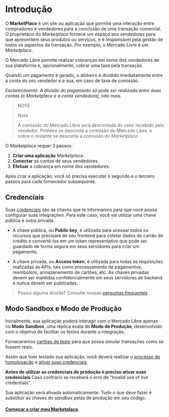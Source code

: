 # Introdução

O **MarketPlace** é um site ou aplicação que permite uma interação entre compradores e vendedores para a conclusão de uma transação comercial. O proprietário do _Marketplace_ fornece um espaço aos vendedores para que apresentem seus produtos ou serviços, e é responsável pela gestão de todos os aspectos da transação. Por exemplo, o Mercado Livre é um _Marketplace_.

O Mercado Libre permite realizar cobranças em nome dos vendedores de sua plataforma e, opcionalmente, cobrar uma taxa pela transação.

Quando um pagamento é gerado, o dinheiro é dividido imediatamente entre a conta do seu vendedor e a sua, em caso de taxa de comissão.

_Esclarecimento: A divisão do pagamento só pode ser realizada entre duas contas (o Marketplace e a conta vendedora), não mais._

> NOTE
>
> Nota
>
> A comissão do Mercado Libre será descontada do valor recebido pelo vendedor.
> Primeiro se desconta a comissão do Mercado Libre, e sobre o restante se desconta a comissão do _Marketplace_.

O _Marketplace_ requer 3 passos:

1. **Criar uma aplicação** _Marketplace_.
2. **Conectar** as contas de seus vendedores.
3. **Efetuar** a cobrança em nome dos vendedores.

Após criar a aplicação, você só precisa executar o segundo e o terceiro passos para cada fornecedor subsequente.

## Credenciais

Suas [credenciais]([FAKER][CREDENTIALS][URL]) são as chaves que te informamos para que você possa configurar suas integrações. Para este caso, você vai utilizar uma chave pública e outra privada.

* A chave pública, ou **Public key**, é utilizada para acessar todos os recursos que precisará de seu frontend para coletar dados de cartão de crédito e convertê-los em um token
representativo que pode ser guardado de forma segura em seus servidores para criar um pagamento. 

* A chave privada, ou **Access token**, é utilizada para todas as requisições realizadas às APIs, tais como processamento de pagamentos, reembolsos, armazenamento de cartões, etc. As chaves privadas devem ser mantidas confidencialmente em seus servidores de backend e nunca devem ser publicadas.

> Possui alguma dúvida? Consulte nossas [perguntas frequentes](https://www.mercadopago[FAKER][URL][DOMAIN]/developers/pt/guides/resources/faqs/credentials).

## Modo Sandbox e Modo de Produção

Inicialmente, sua aplicação poderá interagir com o Mercado Libre apenas no **Modo Sandbox**, uma réplica exata do **Modo de Produção**, desenvolvido com o objetivo de facilitar os testes durante a integração.

Forneceremos [cartões de teste](https://www.mercadopago[FAKER][URL][DOMAIN]/developers/pt/guides/online-payments/marketplace/checkout-pro/testing-marketplace) para que possa simular transações como se fossem reais.

Assim que tiver testado sua aplicação, você deverá realizar o [processo de homologação](https://www.mercadopago[FAKER][URL][DOMAIN]/developers/pt/guides/online-payments/marketplace/checkout-api/goto-production) e [ativar suas credenciais]([FAKER][CREDENTIALS][URL]).

**Antes de utilizar as credenciais de produção é preciso ativar suas credenciais** 
Caso contrario se receberá o erro de "Invalid use of live credentials". 

Sua aplicação será ativada automaticamente. Tudo o que deve fazer é substituir as chaves do _sandbox_ pelas de produção em seu código.

#### [Começar a criar meu Marketplace](https://www.mercadopago[FAKER][URL][DOMAIN]/developers/pt/guides/online-payments/marketplace/checkout-api/create-marketplace).
